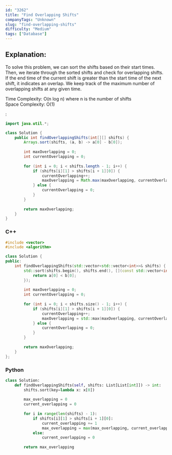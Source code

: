 ```yaml
---
id: "3262"
title: "Find Overlapping Shifts"
companyTags: "Unknown"
slug: "find-overlapping-shifts"
difficulty: "Medium"
tags: ["Database"]
---
```


## Explanation:
To solve this problem, we can sort the shifts based on their start times. Then, we iterate through the sorted shifts and check for overlapping shifts. If the end time of the current shift is greater than the start time of the next shift, it indicates an overlap. We keep track of the maximum number of overlapping shifts at any given time.

Time Complexity: O(n log n) where n is the number of shifts\
Space Complexity: O(1)

:

```java
import java.util.*;

class Solution {
    public int findOverlappingShifts(int[][] shifts) {
        Arrays.sort(shifts, (a, b) -> a[0] - b[0]);
        
        int maxOverlapping = 0;
        int currentOverlapping = 0;
        
        for (int i = 0; i < shifts.length - 1; i++) {
            if (shifts[i][1] > shifts[i + 1][0]) {
                currentOverlapping++;
                maxOverlapping = Math.max(maxOverlapping, currentOverlapping);
            } else {
                currentOverlapping = 0;
            }
        }
        
        return maxOverlapping;
    }
}
```

### C++
```cpp
#include <vector>
#include <algorithm>

class Solution {
public:
    int findOverlappingShifts(std::vector<std::vector<int>>& shifts) {
        std::sort(shifts.begin(), shifts.end(), [](const std::vector<int>& a, const std::vector<int>& b) {
            return a[0] < b[0];
        });
        
        int maxOverlapping = 0;
        int currentOverlapping = 0;
        
        for (int i = 0; i < shifts.size() - 1; i++) {
            if (shifts[i][1] > shifts[i + 1][0]) {
                currentOverlapping++;
                maxOverlapping = std::max(maxOverlapping, currentOverlapping);
            } else {
                currentOverlapping = 0;
            }
        }
        
        return maxOverlapping;
    }
};
```

### Python
```python
class Solution:
    def findOverlappingShifts(self, shifts: List[List[int]]) -> int:
        shifts.sort(key=lambda x: x[0])
        
        max_overlapping = 0
        current_overlapping = 0
        
        for i in range(len(shifts) - 1):
            if shifts[i][1] > shifts[i + 1][0]:
                current_overlapping += 1
                max_overlapping = max(max_overlapping, current_overlapping)
            else:
                current_overlapping = 0
        
        return max_overlapping
```